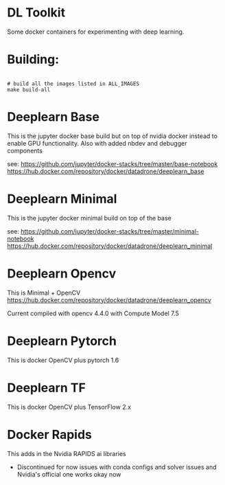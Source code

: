 # DL Toolkit

Some docker containers for experimenting with deep learning.

# Building:

```{bash}

# build all the images listed in ALL_IMAGES
make build-all

```

# Deeplearn Base

This is the jupyter docker base build but on top of nvidia docker instead to enable GPU functionality. Also with added nbdev and debugger components

see: https://github.com/jupyter/docker-stacks/tree/master/base-notebook
https://hub.docker.com/repository/docker/datadrone/deeplearn_base


# Deeplearn Minimal

This is the jupyter docker minimal build on top of the base

see: https://github.com/jupyter/docker-stacks/tree/master/minimal-notebook
https://hub.docker.com/repository/docker/datadrone/deeplearn_minimal


# Deeplearn Opencv

This is Minimal + OpenCV
https://hub.docker.com/repository/docker/datadrone/deeplearn_opencv

Current compiled with opencv 4.4.0  with Compute Model 7.5

# Deeplearn Pytorch

This is docker OpenCV plus pytorch 1.6

# Deeplearn TF

This is docker OpenCV plus TensorFlow 2.x

# Docker Rapids

This adds in the Nvidia RAPIDS ai libraries
- Discontinued for now issues with conda configs and solver issues and Nvidia's official one works okay now